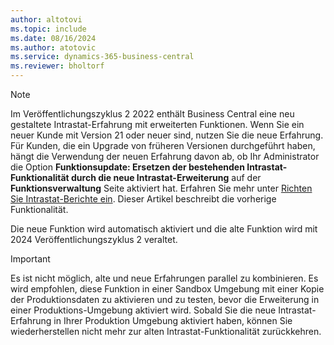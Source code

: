 ```yaml
---
author: altotovi
ms.topic: include
ms.date: 08/16/2024
ms.author: atotovic
ms.service: dynamics-365-business-central
ms.reviewer: bholtorf
---
```


> [!NOTE]
> Im Veröffentlichungszyklus 2 2022 enthält Business Central eine neu gestaltete Intrastat-Erfahrung mit erweiterten Funktionen. Wenn Sie ein neuer Kunde mit Version 21 oder neuer sind, nutzen Sie die neue Erfahrung. Für Kunden, die ein Upgrade von früheren Versionen durchgeführt haben, hängt die Verwendung der neuen Erfahrung davon ab, ob Ihr Administrator die Option **Funktionsupdate: Ersetzen der bestehenden Intrastat-Funktionalität durch die neue Intrastat-Erweiterung** auf der **Funktionsverwaltung** Seite aktiviert hat. Erfahren Sie mehr unter [Richten Sie Intrastat-Berichte ein](../finance-how-setup-report-intrastat.md). Dieser Artikel beschreibt die vorherige Funktionalität.
>
> Die neue Funktion wird automatisch aktiviert und die alte Funktion wird mit 2024 Veröffentlichungszyklus 2 veraltet.   

> [!IMPORTANT]
> Es ist nicht möglich, alte und neue Erfahrungen parallel zu kombinieren. Es wird empfohlen, diese Funktion in einer Sandbox Umgebung mit einer Kopie der Produktionsdaten zu aktivieren und zu testen, bevor die Erweiterung in einer Produktions-Umgebung aktiviert wird. Sobald Sie die neue Intrastat-Erfahrung in Ihrer Produktion Umgebung aktiviert haben, können Sie wiederherstellen nicht mehr zur alten Intrastat-Funktionalität zurückkehren.
